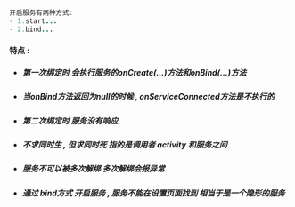 ```java
开启服务有两种方式:
- 1.start...
- 2.bind...
```

#### 特点 :

* ##### 第一次绑定时 会执行服务的onCreate\(...\)方法和onBind\(...\)方法
* ##### 当onBind方法返回为null的时候 , onServiceConnected方法是不执行的
* ##### 第二次绑定时  服务没有响应
* ##### 不求同时生 , 但求同时死  指的是调用者 activity 和服务之间
* ##### 服务不可以被多次解绑 多次解绑会报异常
* ##### 通过 bind方式 开启服务 , 服务不能在设置页面找到 相当于是一个隐形的服务



